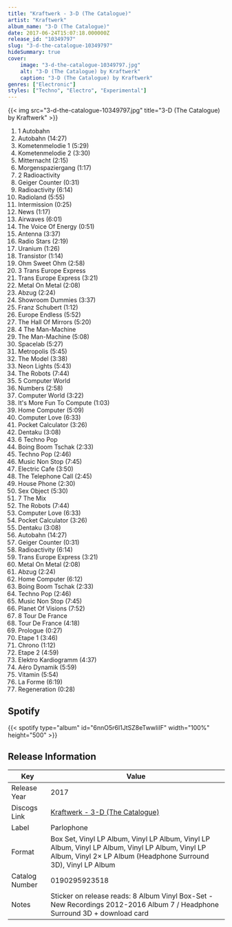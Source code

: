 ```yaml
---
title: "Kraftwerk - 3-D (The Catalogue)"
artist: "Kraftwerk"
album_name: "3-D (The Catalogue)"
date: 2017-06-24T15:07:18.000000Z
release_id: "10349797"
slug: "3-d-the-catalogue-10349797"
hideSummary: true
cover:
    image: "3-d-the-catalogue-10349797.jpg"
    alt: "3-D (The Catalogue) by Kraftwerk"
    caption: "3-D (The Catalogue) by Kraftwerk"
genres: ["Electronic"]
styles: ["Techno", "Electro", "Experimental"]
---
```


{{< img src="3-d-the-catalogue-10349797.jpg" title="3-D (The Catalogue) by Kraftwerk" >}}

<!-- section break -->

1. 1 Autobahn
2. Autobahn (14:27)
3. Kometenmelodie 1 (5:29)
4. Kometenmelodie 2 (3:30)
5. Mitternacht (2:15)
6. Morgenspaziergang (1:17)
7. 2 Radioactivity
8. Geiger Counter (0:31)
9. Radioactivity (6:14)
10. Radioland (5:55)
11. Intermission (0:25)
12. News (1:17)
13. Airwaves (6:01)
14. The Voice Of Energy (0:51)
15. Antenna (3:37)
16. Radio Stars (2:19)
17. Uranium (1:26)
18. Transistor (1:14)
19. Ohm Sweet Ohm (2:58)
20. 3 Trans Europe Express
21. Trans Europe Express (3:21)
22. Metal On Metal (2:08)
23. Abzug (2:24)
24. Showroom Dummies (3:37)
25. Franz Schubert (1:12)
26. Europe Endless (5:52)
27. The Hall Of Mirrors (5:20)
28. 4 The Man-Machine
29. The Man-Machine (5:08)
30. Spacelab (5:27)
31. Metropolis (5:45)
32. The Model (3:38)
33. Neon Lights (5:43)
34. The Robots (7:44)
35. 5 Computer World
36. Numbers (2:58)
37. Computer World (3:22)
38. It's More Fun To Compute (1:03)
39. Home Computer (5:09)
40. Computer Love (6:33)
41. Pocket Calculator (3:26)
42. Dentaku (3:08)
43. 6 Techno Pop
44. Boing Boom Tschak (2:33)
45. Techno Pop (2:46)
46. Music Non Stop (7:45)
47. Electric Cafe (3:50)
48. The Telephone Call (2:45)
49. House Phone (2:30)
50. Sex Object (5:30)
51. 7 The Mix
52. The Robots (7:44)
53. Computer Love (6:33)
54. Pocket Calculator (3:26)
55. Dentaku (3:08)
56. Autobahn (14:27)
57. Geiger Counter (0:31)
58. Radioactivity (6:14)
59. Trans Europe Express (3:21)
60. Metal On Metal (2:08)
61. Abzug (2:24)
62. Home Computer (6:12)
63. Boing Boom Tschak (2:33)
64. Techno Pop (2:46)
65. Music Non Stop (7:45)
66. Planet Of Visions (7:52)
67. 8 Tour De France
68. Tour De France (4:18)
69. Prologue (0:27)
70. Etape 1 (3:46)
71. Chrono (1:12)
72. Etape 2 (4:59)
73. Elektro Kardiogramm (4:37)
74. Aéro Dynamik (5:59)
75. Vitamin (5:54)
76. La Forme (6:19)
77. Regeneration (0:28)

<!-- section break -->


## Spotify
{{< spotify type="album" id="6nnO5r6I1JtSZ8eTwwIiIF" width="100%" height="500" >}}




## Release Information
|  Key           | Value                                                |
| ---------------| ---------------------------------------------------- |
| Release Year   | 2017                                   |
| Discogs Link   | [Kraftwerk - 3-D (The Catalogue)](https://www.discogs.com/release/10349797-Kraftwerk-3-D-The-Catalogue) |
| Label          | Parlophone |
| Format         | Box Set, Vinyl LP Album, Vinyl LP Album, Vinyl LP Album, Vinyl LP Album, Vinyl LP Album, Vinyl LP Album, Vinyl 2× LP Album (Headphone Surround 3D), Vinyl LP Album |
| Catalog Number | 0190295923518 |
| Notes | Sticker on release reads: 8 Album Vinyl Box-Set - New Recordings 2012-2016 Album 7 / Headphone Surround 3D + download card |